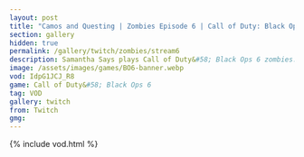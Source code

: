 ```yaml
---
layout: post
title: "Camos and Questing | Zombies Episode 6 | Call of Duty: Black Ops 6"
section: gallery
hidden: true
permalink: /gallery/twitch/zombies/stream6
description: Samantha Says plays Call of Duty&#58; Black Ops 6 zombies. Episode 6.
image: /assets/images/games/BO6-banner.webp
vod: IdpG1JCJ_R8
game: Call of Duty&#58; Black Ops 6
tag: VOD
gallery: twitch
from: Twitch
gmg:
---
```

{% include vod.html %}